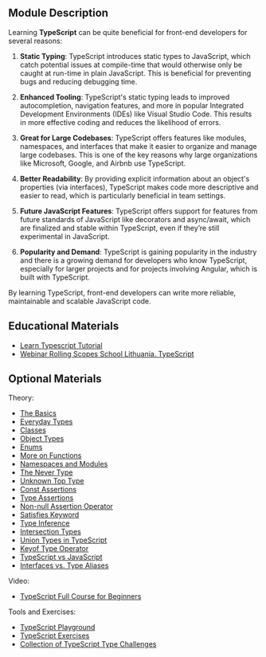 ## Module Description

Learning **TypeScript** can be quite beneficial for front-end developers for several reasons:

1. **Static Typing**: TypeScript introduces static types to JavaScript, which catch potential issues at compile-time that
would otherwise only be caught at run-time in plain JavaScript. This is beneficial for preventing bugs and reducing debugging time.

2. **Enhanced Tooling**: TypeScript's static typing leads to improved autocompletion, navigation features, and more in 
popular Integrated Development Environments (IDEs) like Visual Studio Code. This results in more effective coding and 
reduces the likelihood of errors.

3. **Great for Large Codebases**: TypeScript offers features like modules, namespaces, and interfaces that make it easier 
to organize and manage large codebases. This is one of the key reasons why large organizations like Microsoft, Google, 
and Airbnb use TypeScript.

4. **Better Readability**: By providing explicit information about an object's properties (via interfaces), TypeScript makes 
code more descriptive and easier to read, which is particularly beneficial in team settings.

5. **Future JavaScript Features**: TypeScript offers support for features from future standards of JavaScript like decorators 
and async/await, which are finalized and stable within TypeScript, even if they’re still experimental in JavaScript.

6. **Popularity and Demand**: TypeScript is gaining popularity in the industry and there is a growing demand for developers 
who know TypeScript, especially for larger projects and for projects involving Angular, which is built with TypeScript.

By learning TypeScript, front-end developers can write more reliable, maintainable and scalable JavaScript code.

## Educational Materials
- [Learn Typescript Tutorial](https://scrimba.com/learn/typescript) 
- [Webinar Rolling Scopes School Lithuania. TypeScript](https://youtu.be/h4Y4-QMz7dw)

## Optional Materials

Theory:
- [The Basics](https://www.typescriptlang.org/docs/handbook/2/basic-types.html)
- [Everyday Types](https://www.typescriptlang.org/docs/handbook/2/everyday-types.html)
- [Classes](https://www.typescriptlang.org/docs/handbook/2/classes.html)
- [Object Types](https://www.typescriptlang.org/docs/handbook/2/objects.html)
- [Enums](https://www.typescriptlang.org/docs/handbook/enums.html)
- [More on Functions](https://www.typescriptlang.org/docs/handbook/2/functions.html)
- [Namespaces and Modules](https://www.typescriptlang.org/docs/handbook/namespaces-and-modules.html)
- [The Never Type](https://www.typescriptlang.org/docs/handbook/2/narrowing.html#the-never-type)
- [Unknown Top Type](https://www.typescriptlang.org/docs/handbook/release-notes/typescript-3-0.html#new-unknown-top-type)
- [Const Assertions](https://www.typescriptlang.org/docs/handbook/release-notes/typescript-3-4.html#const-assertions)
- [Type Assertions](https://www.typescriptlang.org/docs/handbook/2/everyday-types.html#type-assertions)
- [Non-null Assertion Operator](https://www.typescriptlang.org/docs/handbook/release-notes/typescript-2-0.html#non-null-assertion-operator)
- [Satisfies Keyword](https://www.typescriptlang.org/docs/handbook/release-notes/typescript-4-9.html#the-satisfies-operator)
- [Type Inference](https://www.typescriptlang.org/docs/handbook/type-inference.html#handbook-content)
- [Intersection Types](https://www.typescriptlang.org/docs/handbook/2/objects.html#intersection-types)
- [Union Types in TypeScript](https://www.typescriptlang.org/docs/handbook/2/everyday-types.html#union-types)
- [Keyof Type Operator](https://www.typescriptlang.org/docs/handbook/2/keyof-types.html#handbook-content)
- [TypeScript vs JavaScript](https://thenewstack.io/typescript-vs-javascript/)
- [Interfaces vs. Type Aliases](https://www.typescriptlang.org/docs/handbook/2/everyday-types.html#differences-between-type-aliases-and-interfaces)

Video:
- [TypeScript Full Course for Beginners](https://www.youtube.com/watch?v=gieEQFIfgYc)

Tools and Exercises:
- [TypeScript Playground](https://www.typescriptlang.org/play/index.html)
- [TypeScript Exercises](https://typescript-exercises.github.io/)
- [Collection of TypeScript Type Challenges](https://github.com/type-challenges/type-challenges)
